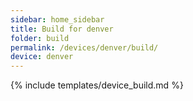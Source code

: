 ```yaml
---
sidebar: home_sidebar
title: Build for denver
folder: build
permalink: /devices/denver/build/
device: denver
---
```

{% include templates/device_build.md %}
